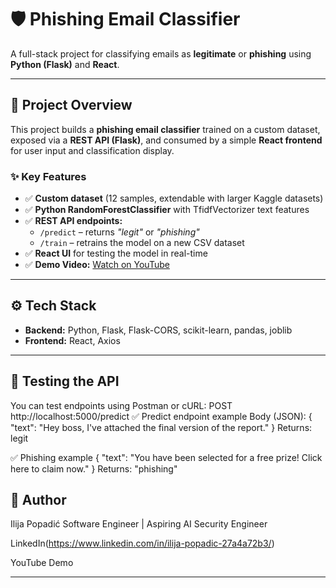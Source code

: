 # 🛡️ Phishing Email Classifier

A full-stack project for classifying emails as **legitimate** or **phishing** using **Python (Flask)** and **React**.

---

## 📌 **Project Overview**

This project builds a **phishing email classifier** trained on a custom dataset, exposed via a **REST API (Flask)**, and consumed by a simple **React frontend** for user input and classification display.

### ✨ **Key Features**

- ✅ **Custom dataset** (12 samples, extendable with larger Kaggle datasets)
- ✅ **Python RandomForestClassifier** with TfidfVectorizer text features
- ✅ **REST API endpoints:**
  - `/predict` – returns *"legit"* or *"phishing"*
  - `/train` – retrains the model on a new CSV dataset
- ✅ **React UI** for testing the model in real-time
- ✅ **Demo Video:** [Watch on YouTube](#) <!-- replace # with your video link -->

---

## ⚙️ **Tech Stack**

- **Backend:** Python, Flask, Flask-CORS, scikit-learn, pandas, joblib
- **Frontend:** React, Axios

---

## 🔬 **Testing the API**

You can test endpoints using Postman or cURL:
POST http://localhost:5000/predict
✅ Predict endpoint example
Body (JSON):
{ "text": "Hey boss, I've attached the final version of the report." }
Returns: legit

✅ Phishing example
{ "text": "You have been selected for a free prize! Click here to claim now." }
Returns: "phishing"

## 👤 Author
Ilija Popadić
Software Engineer | Aspiring AI Security Engineer

LinkedIn(https://www.linkedin.com/in/ilija-popadic-27a4a72b3/)

YouTube Demo [<!-- replace # with your demo video URL -->](https://youtu.be/3lV3m6ewS8U?si=gZqBkL8hJMcDcbU9)



---
